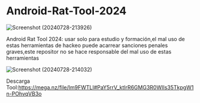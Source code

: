 # Android-Rat-Tool-2024

![Screenshot (20240728-213926)](https://github.com/user-attachments/assets/779eb267-917e-4d35-9a69-0e927246a703)

Android Rat Tool 2024: usar solo para estudio y formación,el mal uso de estas herramientas de hackeo puede acarrear sanciones penales graves,este repositor no se hace responsable del mal uso de estas herramientas

![Screenshot (20240728-214032)](https://github.com/user-attachments/assets/dce455fa-38fc-4555-9e61-6d8e2c33a665)

Descarga Tool:https://mega.nz/file/lm9FWTLI#PaY5rrV_ktlrR6GMG3R0WIIs35TkpgW1n-POhvqVB3o


